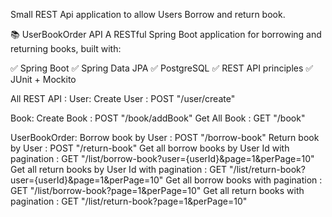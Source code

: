 Small REST Api application to allow Users Borrow and return book.

📚 UserBookOrder API
A RESTful Spring Boot application for borrowing and returning books, built with:

✅ Spring Boot
✅ Spring Data JPA
✅ PostgreSQL
✅ REST API principles
✅ JUnit + Mockito

All REST API : 
User: 
Create User                                     : POST "/user/create"

Book: 
Create Book                                     : POST "/book/addBook"
Get All Book                                    : GET  "/book"
   
UserBookOrder:
Borrow book by User                             : POST "/borrow-book"
Return book by User                             : POST "/return-book"
Get all borrow books by User Id with pagination : GET "/list/borrow-book?user={userId}&page=1&perPage=10"
Get all return books by User Id with pagination : GET "/list/return-book?user={userId}&page=1&perPage=10"
Get all borrow books with pagination            : GET "/list/borrow-book?page=1&perPage=10"
Get all return books with pagination            : GET "/list/return-book?page=1&perPage=10"


   

